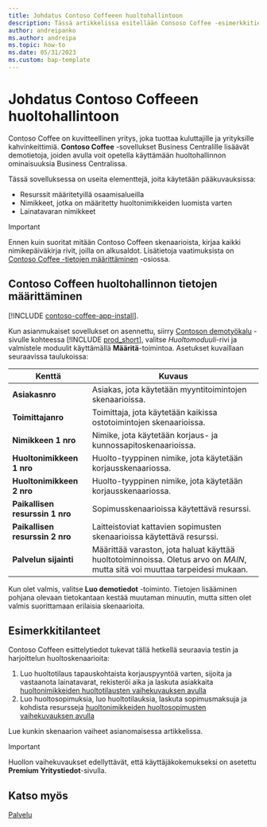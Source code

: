 ```yaml
---
title: Johdatus Contoso Coffeeen huoltohallintoon
description: Tässä artikkelissa esitellään Consoso Coffee -esimerkkitietoja huoltohallinnon osalta.
author: andreipanko
ms.author: andreipa
ms.topic: how-to
ms.date: 05/31/2023
ms.custom: bap-template
---
```


# Johdatus Contoso Coffeeen huoltohallintoon

Contoso Coffee on kuvitteellinen yritys, joka tuottaa kuluttajille ja yrityksille kahvinkeittimiä. **Contoso Coffee** -sovellukset Business Centralille lisäävät demotietoja, joiden avulla voit opetella käyttämään huoltohallinnon ominaisuuksia Business Centralissa.

Tässä sovelluksessa on useita elementtejä, joita käytetään pääkuvauksissa:

- Resurssit määritetyillä osaamisalueilla
- Nimikkeet, jotka on määritetty huoltonimikkeiden luomista varten
- Lainatavaran nimikkeet

> [!IMPORTANT]
> Ennen kuin suoritat mitään Contoso Coffeen skenaarioista, kirjaa kaikki nimikepäiväkirja rivit, joilla on alkusaldot. Lisätietoja vaatimuksista on [Contoso Coffee -tietojen määrittäminen](#set-up-contoso-coffee-service-management-data) -osiossa.
>
> 
## Contoso Coffeen huoltohallinnon tietojen määrittäminen

[!INCLUDE [contoso-coffee-app-install](../contoso-coffee-app-install.md)].

Kun asianmukaiset sovellukset on asennettu, siirry [Contoson demotyökalu](https://businesscentral.dynamics.com/?page=5194) -sivulle kohteessa [!INCLUDE [prod_short](../../includes/prod_short.md)], valitse *Huoltomoduuli*-rivi ja valmistele moduulit käyttämällä **Määritä**-toimintoa. Asetukset kuvaillaan seuraavissa taulukoissa:  

|Kenttä  |Kuvaus  |
|---------|---------|
|**Asiakasnro**  |Asiakas, jota käytetään myyntitoimintojen skenaarioissa.|
|**Toimittajanro**  |Toimittaja, jota käytetään kaikissa ostotoimintojen skenaarioissa.|
|**Nimikkeen 1 nro**  |Nimike, jota käytetään korjaus- ja kunnossapitoskenaarioissa.|
|**Huoltonimikkeen 1 nro**  |Huolto-tyyppinen nimike, jota käytetään korjausskenaariossa.|
|**Huoltonimikkeen 2 nro**  |Huolto-tyyppinen nimike, jota käytetään korjausskenaariossa.|
|**Paikallisen resurssin 1 nro**  |Sopimusskenaarioissa käytettävä resurssi.|
|**Paikallisen resurssin 2 nro**  |Laitteistoviat kattavien sopimusten skenaarioissa käytettävä resurssi.|
|**Palvelun sijainti** |Määrittää varaston, jota haluat käyttää huoltotoiminnoissa. Oletus arvo on *MAIN*, mutta sitä voi muuttaa tarpeidesi mukaan.|


Kun olet valmis, valitse **Luo demotiedot** -toiminto. Tietojen lisääminen pohjana olevaan tietokantaan kestää muutaman minuutin, mutta sitten olet valmis suorittamaan erilaisia skenaarioita.  

## Esimerkkitilanteet

Contoso Coffeen esittelytiedot tukevat tällä hetkellä seuraavia testin ja harjoittelun huoltoskenaarioita:

1. Luo huoltotilaus tapauskohtaista korjauspyyntöä varten, sijoita ja vastaanota lainatavarat, rekisteröi aika ja laskuta asiakkaita [huoltonimikkeiden huoltotilausten vaihekuvauksen avulla](service-basic-flow-order.md)
2. Luo huoltosopimuksia, luo huoltotilauksia, laskuta sopimusmaksuja ja kohdista resursseja [huoltonimikkeiden huoltosopimusten vaihekuvauksen avulla](service-contract-flow.md)

Lue kunkin skenaarion vaiheet asianomaisessa artikkelissa.  

> [!IMPORTANT]
> Huollon vaihekuvaukset edellyttävät, että käyttäjäkokemukseksi on asetettu **Premium** **Yritystiedot**-sivulla.


## Katso myös

[Palvelu](../../service-service.md)
